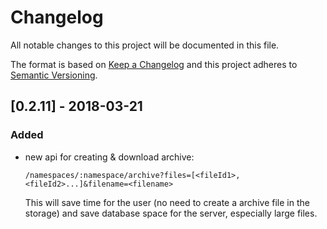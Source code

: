 # Changelog

All notable changes to this project will be documented in this file.

The format is based on [Keep a Changelog](http://keepachangelog.com/en/1.0.0/)
and this project adheres to [Semantic Versioning](http://semver.org/spec/v2.0.0.html).

## [0.2.11] - 2018-03-21

### Added

- new api for creating & download archive:
  ```
  /namespaces/:namespace/archive?files=[<fileId1>,<fileId2>...]&filename=<filename>
  ```
  This will save time for the user (no need to create a archive file in the storage) and save
  database space for the server, especially large files.

